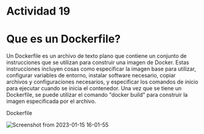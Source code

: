 # Actividad 19
  # Que es un Dockerfile?
   Un Dockerfile es un archivo de texto plano que contiene un conjunto de instrucciones que se utilizan para construir una imagen de Docker. Estas instrucciones incluyen cosas como especificar la imagen base para utilizar, configurar variables de entorno, instalar software necesario, copiar archivos y configuraciones necesarios, y especificar los comandos de inicio para ejecutar cuando se inicia el contenedor. Una vez que se tiene un Dockerfile, se puede utilizar el comando "docker build" para construir la imagen especificada por el archivo.
   
   Dockerfile
   
   ![Screenshot from 2023-01-15 16-01-55](https://user-images.githubusercontent.com/114892939/212567129-c42d5651-c05b-4c39-9f53-9a82023b69a1.png)

